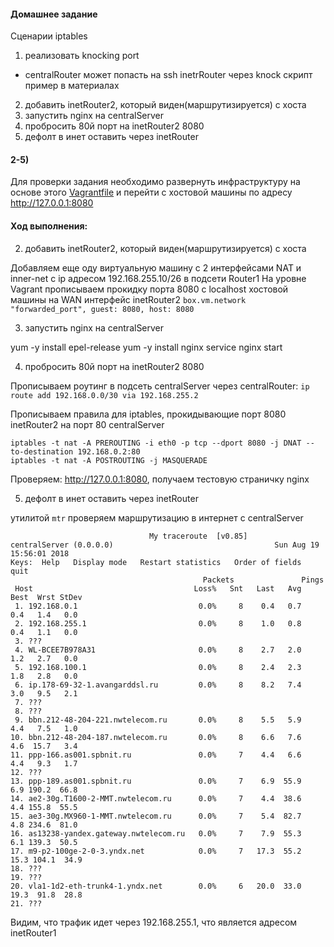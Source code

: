 
#### Домашнее задание
Сценарии iptables
1) реализовать knocking port
- centralRouter может попасть на ssh inetrRouter через knock скрипт
пример в материалах
2) добавить inetRouter2, который виден(маршрутизируется) с хоста
3) запустить nginx на centralServer
4) пробросить 80й порт на inetRouter2 8080
5) дефолт в инет оставить через inetRouter

#### 2-5)

Для проверки задания необходимо развернуть инфраструктуру на основе этого [Vagrantfile](https://github.com/bootcd/Otus-linux-homework/blob/Filtering/2-5/Vagrantfile) и перейти с хостовой машины по адресу http://127.0.0.1:8080

#### Ход выполнения:

2) добавить inetRouter2, который виден(маршрутизируется) с хоста

Добавляем еще оду виртуальную машину с 2 интерфейсами NAT и inner-net c ip адресом 192.168.255.10/26 в подсети Router1
На уровне Vagrant прописываем прокидку порта 8080 с localhost хостовой машины на WAN интерфейс inetRouter2
`box.vm.network "forwarded_port", guest: 8080, host: 8080`

3) запустить nginx на centralServer

yum -y install epel-release
yum -y install nginx
service nginx start


4) пробросить 80й порт на inetRouter2 8080

Прописываем роутинг в подсеть centralServer через centralRouter:
`ip route add 192.168.0.0/30 via 192.168.255.2`

Прописываем правила для iptables, прокидывающие порт 8080 inetRouter2 на порт 80 centralServer
```
iptables -t nat -A PREROUTING -i eth0 -p tcp --dport 8080 -j DNAT --to-destination 192.168.0.2:80
iptables -t nat -A POSTROUTING -j MASQUERADE
```
Проверяем: http://127.0.0.1:8080, получаем тестовую страничку nginx

5) дефолт в инет оставить через inetRouter

утилитой `mtr` проверяем маршрутизацию в интернет с centralServer

```
                               My traceroute  [v0.85]
centralServer (0.0.0.0)                                    Sun Aug 19 15:56:01 2018
Keys:  Help   Display mode   Restart statistics   Order of fields   quit
                                           Packets               Pings
 Host                                    Loss%   Snt   Last   Avg  Best  Wrst StDev
 1. 192.168.0.1                           0.0%     8    0.4   0.7   0.4   1.4   0.0
 2. 192.168.255.1                         0.0%     8    1.0   0.8   0.4   1.1   0.0
 3. ???
 4. WL-BCEE7B978A31                       0.0%     8    2.7   2.0   1.2   2.7   0.0
 5. 192.168.100.1                         0.0%     8    2.4   2.3   1.8   2.8   0.0
 6. ip.178-69-32-1.avangarddsl.ru         0.0%     8    8.2   7.4   3.0   9.5   2.1
 7. ???
 8. ???
 9. bbn.212-48-204-221.nwtelecom.ru       0.0%     8    5.5   5.9   4.4   7.5   1.0
10. bbn.212-48-204-187.nwtelecom.ru       0.0%     8    6.6   7.6   4.6  15.7   3.4
11. ppp-166.as001.spbnit.ru               0.0%     7    4.4   6.6   4.4   9.3   1.7
12. ???
13. ppp-189.as001.spbnit.ru               0.0%     7    6.9  55.9   6.9 190.2  66.8
14. ae2-30g.T1600-2-MMT.nwtelecom.ru      0.0%     7    4.4  38.6   4.4 155.8  55.5
15. ae3-30g.MX960-1-MMT.nwtelecom.ru      0.0%     7    5.4  82.7   4.8 234.6  81.0
16. as13238-yandex.gateway.nwtelecom.ru   0.0%     7    7.9  55.3   6.1 139.3  50.5
17. m9-p2-100ge-2-0-3.yndx.net            0.0%     7   17.3  55.2  15.3 104.1  34.9
18. ???
19. ???
20. vla1-1d2-eth-trunk4-1.yndx.net        0.0%     6   20.0  33.0  19.3  91.8  28.8
21. ???

```
Видим, что трафик идет через 192.168.255.1, что является адресом inetRouter1



